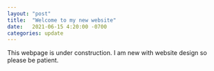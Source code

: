 ```yaml
---
layout: "post"
title:  "Welcome to my new website"
date:   2021-06-15 4:20:00 -0700
categories: update
---
```

This webpage is under construction. I am new with website design so please be patient.
